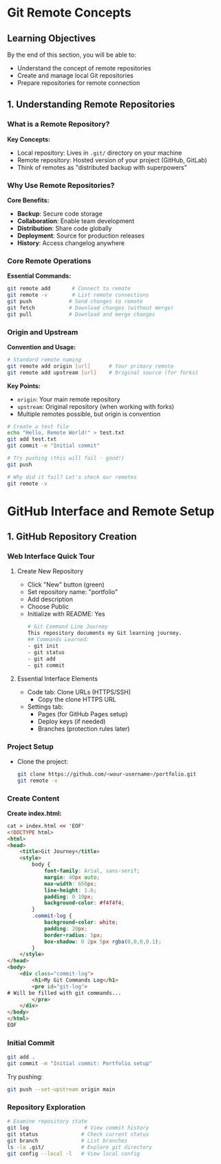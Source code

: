 # Git Remote Concepts
## Learning Objectives
By the end of this section, you will be able to:
- Understand the concept of remote repositories
- Create and manage local Git repositories
- Prepare repositories for remote connection

## 1. Understanding Remote Repositories

### What is a Remote Repository?

**Key Concepts:**
- Local repository: Lives in `.git/` directory on your machine
- Remote repository: Hosted version of your project (GitHub, GitLab)
- Think of remotes as "distributed backup with superpowers"

### Why Use Remote Repositories?

**Core Benefits:**
- **Backup**: Secure code storage
- **Collaboration**: Enable team development
- **Distribution**: Share code globally
- **Deployment**: Source for production releases
- **History**: Access changelog anywhere

### Core Remote Operations

**Essential Commands:**
```bash
git remote add       # Connect to remote
git remote -v        # List remote connections
git push            # Send changes to remote
git fetch           # Download changes (without merge)
git pull            # Download and merge changes
```

### Origin and Upstream

**Convention and Usage:**
```bash
# Standard remote naming
git remote add origin [url]      # Your primary remote
git remote add upstream [url]    # Original source (for forks)
```

**Key Points:**
- `origin`: Your main remote repository
- `upstream`: Original repository (when working with forks)
- Multiple remotes possible, but origin is convention

```bash
# Create a test file
echo "Hello, Remote World!" > test.txt
git add test.txt
git commit -m "Initial commit"

# Try pushing (this will fail - good!)
git push

# Why did it fail? Let's check our remotes
git remote -v
``` 

# GitHub Interface and Remote Setup

## 1. GitHub Repository Creation

### Web Interface Quick Tour
1. Create New Repository
   - Click "New" button (green)
   - Set repository name: "portfolio"
   - Add description
   - Choose Public
   - Initialize with README: Yes
     ```bash
     # Git Command Line Journey
     This repository documents my Git learning journey.
     ## Commands Learned:
     - git init
     - git status
     - git add
     - git commit
     ``` 

2. Essential Interface Elements
   - Code tab: Clone URLs (HTTPS/SSH)
     * Copy the clone HTTPS URL
   - Settings tab:
     - Pages (for GitHub Pages setup)
     - Deploy keys (if needed)
     - Branches (protection rules later)


### Project Setup
- Clone the project:
  ```bash
  git clone https://github.com/<wour-username>/portfolio.git
  git remote -v
  ```
### Create Content

**Create index.html:**
```html
cat > index.html << 'EOF'
<!DOCTYPE html>
<html>
<head>
    <title>Git Journey</title>
    <style>
        body { 
            font-family: Arial, sans-serif;
            margin: 40px auto;
            max-width: 650px;
            line-height: 1.6;
            padding: 0 10px;
            background-color: #f4f4f4;
        }
        .commit-log {
            background-color: white;
            padding: 20px;
            border-radius: 5px;
            box-shadow: 0 2px 5px rgba(0,0,0,0.1);
        }
    </style>
</head>
<body>
    <div class="commit-log">
        <h1>My Git Commands Log</h1>
        <pre id="git-log">
# Will be filled with git commands...
        </pre>
    </div>
</body>
</html>
EOF
```

### Initial Commit
```bash
git add .
git commit -m "Initial commit: Portfolio setup"
```
Try pushing:  
```bash
git push --set-upstream origin main
```

### Repository Exploration
```bash
# Examine repository state
git log                  # View commit history
git status              # Check current status
git branch              # List branches
ls -la .git/            # Explore git directory
git config --local -l   # View local config
```
